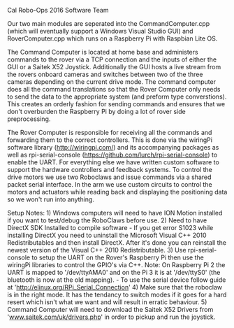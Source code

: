 Cal Robo-Ops 2016 Software Team

Our two main modules are seperated into the CommandComputer.cpp (which will eventually support a Windows Visual Studio GUI) and RoverComputer.cpp which runs on a Raspberry Pi with Raspbian Lite OS.

The Command Computer is located at home base and administers commands to the rover via a TCP connection and the inputs of either the GUI or a Saitek X52 Joystick. Additionally the GUI hosts a live stream from the rovers onboard cameras and switches between two of the three cameras depending on the current drive mode. The command computer does all the command translations so that the Rover Computer only needs to send the data to the appropriate system (and preform type converstions). This creates an orderly fashion for sending commands and ensures that we don't overburden the Raspberry Pi by doing a lot of rover side preprocessing.

The Rover Computer is responsible for receiving all the commands and forwarding them to the correct controllers. This is done via the wiringPi software library (http://wiringpi.com/) and its accompanying packages as well as rpi-serial-console (https://github.com/lurch/rpi-serial-console) to enable the UART. For everything else we have written custom software to support the hardware controllers and feedback systems. To control the drive motors we use two Roboclaws and issue commands via a shared packet serial interface. In the arm we use custom circuits to control the motors and actuators while reading back and displaying the positioning data so we won't run into anything.

Setup Notes:
	1) Windows computers will need to have ION Motion installed if you want to test/debug the RoboClaws before use.
	2) Need to have DirectX SDK Installed to compile software
		- If you get error S1023 while installing DirectX you need to uninstall the Microsoft Visual C++ 2010 Redistributables and then install DirectX. After it's done you can reinstall the newest version of the Visual C++ 2010 Redistributable.
	3) Use rpi-serial-console to setup the UART on the Rover's Raspberry Pi then use the wiringPi libraries to control the GPIO's via C++. Note: On Raspberry Pi 2 the UART is mapped to '/dev/ttyAMA0' and on the Pi 3 it is at '/dev/ttyS0' (the bluetooth is now at the old mapping).
		- To use the serial device follow guide at 'http://elinux.org/RPi_Serial_Connection'
	4) Make sure that the roboclaw is in the right mode. It has the tendancy to switch modes if it goes for a hard resert which isn't what we want and will result in erratic behaviour.
	5) Command Computer will need to download the Saitek X52 Drivers from 'www.saitek.com/uk/drivers.php' in order to pickup and run the joystick.